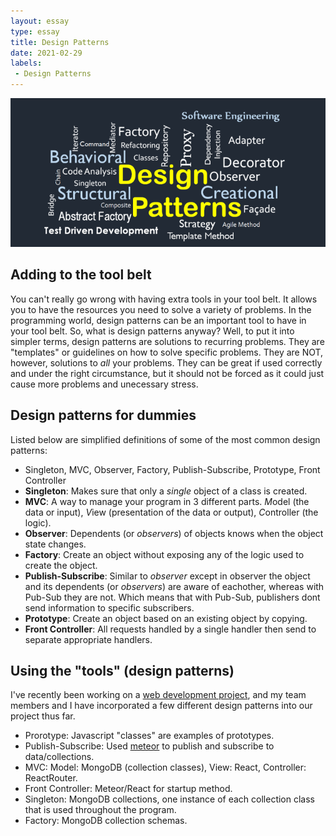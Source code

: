 ```yaml
---
layout: essay
type: essay
title: Design Patterns
date: 2021-02-29
labels:
 - Design Patterns
---
```


<img class="ui image" src="/images/designpatterns.png">

## Adding to the tool belt 
You can't really go wrong with having extra tools in your tool belt. It allows you to have the resources you need to solve a variety of problems. In the programming world, design patterns can be an important tool to have in your tool belt. So, what is design patterns anyway? Well, to put it into simpler terms, design patterns are solutions to recurring problems. They are "templates" or guidelines on how to solve specific problems. They are NOT, however, solutions to *all* your problems. They can be great if used correctly and under the right circumstance, but it should not be forced as it could just cause more problems and unecessary stress.

## Design patterns for dummies
Listed below are simplified definitions of some of the most common design patterns:
-  Singleton, MVC, Observer, Factory, Publish-Subscribe, Prototype, Front Controller
-  **Singleton**: Makes sure that only a *single* object of a class is created.
-  **MVC**: A way to manage your program in 3 different parts. *M*odel (the data or input), *V*iew (presentation of the data or output), *C*ontroller (the logic).
-  **Observer**: Dependents (or *observers*) of objects knows when the object state changes.
-  **Factory**: Create an object without exposing any of the logic used to create the object. 
-  **Publish-Subscribe**: Similar to *observer* except in observer the object and its dependents (or *observers*) are aware of eachother, whereas with Pub-Sub they are not. Which means that with Pub-Sub, publishers dont send information to specific subscribers. 
-  **Prototype**: Create an object based on an existing object by copying.
-  **Front Controller**: All requests handled by a single handler then send to separate appropriate handlers. 

## Using the "tools" (design patterns)
I've recently been working on a [web development project](https://easy-chef.github.io), and my team members and I have incorporated a few different design patterns into our project thus far. 
- Prorotype: Javascript "classes" are examples of prototypes. 
- Publish-Subscribe: Used [meteor](https://docs.meteor.com/api/pubsub.html) to publish and subscribe to data/collections. 
- MVC: Model: MongoDB (collection classes), View: React, Controller: ReactRouter.
- Front Controller: Meteor/React for startup method.
- Singleton: MongoDB collections, one instance of each collection class that is used throughout the program.
- Factory: MongoDB collection schemas.
